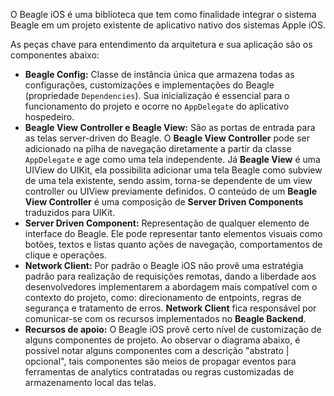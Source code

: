O Beagle iOS é uma biblioteca que tem como finalidade integrar o sistema Beagle em um projeto existente de aplicativo nativo dos sistemas Apple iOS.

As peças chave para entendimento da arquitetura e sua aplicação são os componentes abaixo:

* **Beagle Config:** Classe de instância única que armazena todas as configurações, customizações e implementações do Beagle (propriedade `Dependencies`). Sua inicialização é essencial para o funcionamento do projeto e ocorre no `AppDelegate` do aplicativo hospedeiro.
* **Beagle View Controller e Beagle View:** São as portas de entrada para as telas server-driven do Beagle. O **Beagle View Controller** pode ser adicionado na pilha de navegação diretamente a partir da classe `AppDelegate` e age como uma tela independente. Já **Beagle View** é uma UIView do UIKit, ela possibilita adicionar uma tela Beagle como subview de uma tela existente, sendo assim, torna-se dependente de um view controller ou UIView previamente definidos. O conteúdo de um **Beagle View Controller** é uma composição de **Server Driven Components** traduzidos para UIKit.
* **Server Driven Component:** Representação de qualquer elemento de interface do Beagle. Ele pode representar tanto elementos visuais como botões, textos e listas quanto ações de navegação, comportamentos de clique e operações.
* **Network Client:** Por padrão o Beagle iOS não provê uma estratégia padrão para realização de requisições remotas, dando a liberdade aos desenvolvedores implementarem a abordagem mais compatível com o contexto do projeto, como: direcionamento de entpoints, regras de segurança e tratamento de erros. **Network Client** fica responsável por comunicar-se com os recursos implementados no **Beagle Backend**.
* **Recursos de apoio:** O Beagle iOS provê certo nível de customização de alguns componentes de projeto. Ao observar o diagrama abaixo, é possível notar alguns componentes com a descrição "abstrato | opcional", tais componentes são meios de propagar eventos para ferramentas de analytics contratadas ou regras customizadas de armazenamento local das telas.